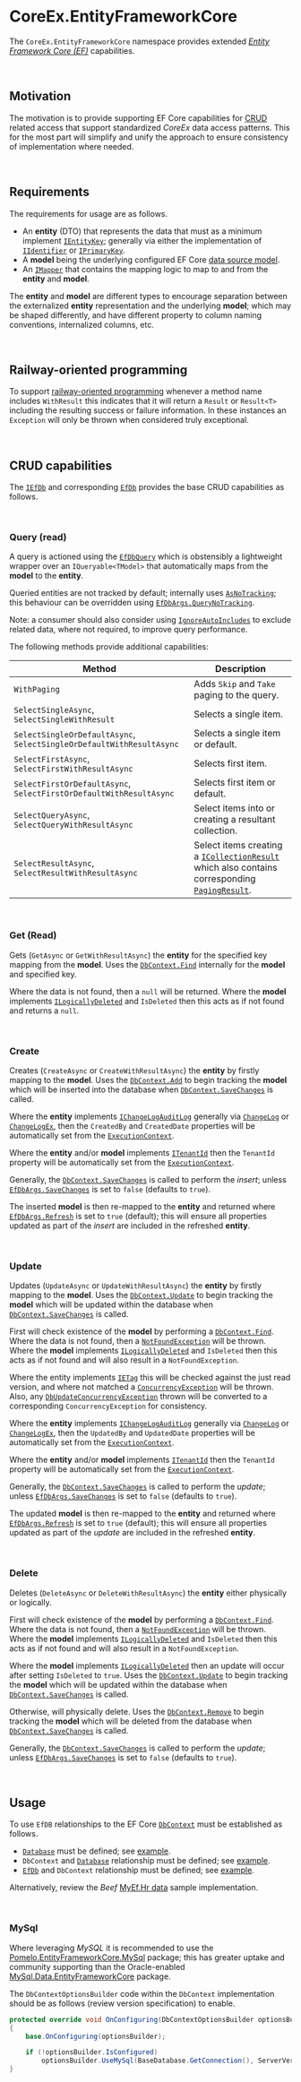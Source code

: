 ﻿# CoreEx.EntityFrameworkCore

The `CoreEx.EntityFrameworkCore` namespace provides extended [_Entity Framework Core (EF)_](https://learn.microsoft.com/en-us/ef/core/) capabilities. 

<br/>

## Motivation

The motivation is to provide supporting EF Core capabilities for [CRUD](https://en.wikipedia.org/wiki/Create,_read,_update_and_delete) related access that support standardized _CoreEx_ data access patterns. This for the most part will simplify and unify the approach to ensure consistency of implementation where needed.

<br/>

## Requirements

The requirements for usage are as follows.
- An **entity** (DTO) that represents the data that must as a minimum implement [`IEntityKey`](../CoreEx/Entities/IEntityKey.cs); generally via either the implementation of [`IIdentifier`](../CoreEx/Entities/IIdentifierT.cs) or [`IPrimaryKey`](../CoreEx/Entities/IPrimaryKey.cs).
- A **model** being the underlying configured EF Core [data source model](https://learn.microsoft.com/en-us/ef/core/modeling/).
- An [`IMapper`](../CoreEx/Mapping/IMapper.cs) that contains the mapping logic to map to and from the **entity** and **model**.

The **entity** and **model** are different types to encourage separation between the externalized **entity** representation and the underlying **model**; which may be shaped differently, and have different property to column naming conventions, internalized columns, etc.

<br/>

## Railway-oriented programming

To support [railway-oriented programming](../CoreEx/Results/README.md) whenever a method name includes `WithResult` this indicates that it will return a `Result` or `Result<T>` including the resulting success or failure information. In these instances an `Exception` will only be thrown when considered truly exceptional.

<br/>

## CRUD capabilities

The [`IEfDb`](./IEfDb.cs) and corresponding [`EfDb`](./EfDb.cs) provides the base CRUD capabilities as follows.

<br/>

### Query (read)

A query is actioned using the [`EfDbQuery`](./EfDbQuery.cs) which is obstensibly a lightweight wrapper over an `IQueryable<TModel>` that automatically maps from the **model** to the **entity**.

Queried entities are not tracked by default; internally uses [`AsNoTracking`](https://learn.microsoft.com/en-us/dotnet/api/microsoft.entityframeworkcore.entityframeworkqueryableextensions.asnotracking); this behaviour can be overridden using [`EfDbArgs.QueryNoTracking`](./EfDbArgs.cs).

Note: a consumer should also consider using [`IgnoreAutoIncludes`](https://learn.microsoft.com/en-us/dotnet/api/microsoft.entityframeworkcore.entityframeworkqueryableextensions.ignoreautoincludes) to exclude related data, where not required, to improve query performance.

The following methods provide additional capabilities:

Method | Description
-|-
`WithPaging` | Adds `Skip` and `Take` paging to the query.
`SelectSingleAsync`, `SelectSingleWithResult` | Selects a single item.
`SelectSingleOrDefaultAsync`, `SelectSingleOrDefaultWithResultAsync` | Selects a single item or default.
`SelectFirstAsync`, `SelectFirstWithResultAsync` | Selects first item.
`SelectFirstOrDefaultAsync`, `SelectFirstOrDefaultWithResultAsync` | Selects first item or default.
`SelectQueryAsync`, `SelectQueryWithResultAsync` | Select items into or creating a resultant collection.
`SelectResultAsync`, `SelectResultWithResultAsync` | Select items creating a [`ICollectionResult`](../CoreEx/Entities/ICollectionResultT2.cs) which also contains corresponding [`PagingResult`](../CoreEx/Entities/PagingResult.cs).

<br/>

### Get (Read)

Gets (`GetAsync` or `GetWithResultAsync`) the **entity** for the specified key mapping from the **model**. Uses the [`DbContext.Find`](https://learn.microsoft.com/en-us/dotnet/api/microsoft.entityframeworkcore.dbcontext.find) internally for the **model** and specified key.

Where the data is not found, then a `null` will be returned. Where the **model** implements [`ILogicallyDeleted`](../CoreEx/Entities/ILogicallyDeleted.cs) and `IsDeleted` then this acts as if not found and returns a `null`.

<br/>

### Create

Creates (`CreateAsync` or `CreateWithResultAsync`) the **entity** by firstly mapping to the **model**. Uses the [`DbContext.Add`](https://learn.microsoft.com/en-us/dotnet/api/microsoft.entityframeworkcore.dbcontext.add) to begin tracking the **model** which will be inserted into the database when [`DbContext.SaveChanges`](https://learn.microsoft.com/en-us/dotnet/api/microsoft.entityframeworkcore.dbcontext.savechanges) is called.

Where the **entity** implements [`IChangeLogAuditLog`](../CoreEx/Entities/IChangeLogAuditLog.cs) generally via [`ChangeLog`](../CoreEx/Entities/IChangeLog.cs) or [`ChangeLogEx`](../CoreEx/Entities/Extended/IChangeLogEx.cs), then the `CreatedBy` and `CreatedDate` properties will be automatically set from the [`ExecutionContext`](../CoreEx/ExecutionContext.cs).

Where the **entity** and/or **model** implements [`ITenantId`](../CoreEx/Entities/ITenantId.cs) then the `TenantId` property will be automatically set from the [`ExecutionContext`](../CoreEx/ExecutionContext.cs).

Generally, the [`DbContext.SaveChanges`](https://learn.microsoft.com/en-us/dotnet/api/microsoft.entityframeworkcore.dbcontext.savechanges) is called to perform the _insert_; unless [`EfDbArgs.SaveChanges`](./EfDbArgs.cs) is set to `false` (defaults to `true`).

The inserted **model** is then re-mapped to the **entity** and returned where [`EfDbArgs.Refresh`](./EfDbArgs.cs) is set to `true` (default); this will ensure all properties updated as part of the _insert_ are included in the refreshed **entity**.

<br/>

### Update

Updates (`UpdateAsync` or `UpdateWithResultAsync`) the **entity** by firstly mapping to the **model**. Uses the [`DbContext.Update`](https://learn.microsoft.com/en-us/dotnet/api/microsoft.entityframeworkcore.dbcontext.add) to begin tracking the **model** which will be updated within the database when [`DbContext.SaveChanges`](https://learn.microsoft.com/en-us/dotnet/api/microsoft.entityframeworkcore.dbcontext.savechanges) is called.

First will check existence of the **model** by performing a [`DbContext.Find`](https://learn.microsoft.com/en-us/dotnet/api/microsoft.entityframeworkcore.dbcontext.find). Where the data is not found, then a [`NotFoundException`](../CoreEx/NotFoundException.cs) will be thrown. Where the **model** implements [`ILogicallyDeleted`](../CoreEx/Entities/ILogicallyDeleted.cs) and `IsDeleted` then this acts as if not found and will also result in a `NotFoundException`.

Where the entity implements [`IETag`](../CoreEx/Entities/IETag.cs) this will be checked against the just read version, and where not matched a  [`ConcurrencyException`](../CoreEx/ConcurrencyException.cs) will be thrown. Also, any [`DbUpdateConcurrencyException`](https://learn.microsoft.com/en-us/dotnet/api/microsoft.entityframeworkcore.dbupdateconcurrencyexception) thrown will be converted to a corresponding `ConcurrencyException` for consistency.

Where the **entity** implements [`IChangeLogAuditLog`](../CoreEx/Entities/IChangeLogAuditLog.cs) generally via [`ChangeLog`](../CoreEx/Entities/IChangeLog.cs) or [`ChangeLogEx`](../CoreEx/Entities/Extended/IChangeLogEx.cs), then the `UpdatedBy` and `UpdatedDate` properties will be automatically set from the [`ExecutionContext`](../CoreEx/ExecutionContext.cs).

Where the **entity** and/or **model** implements [`ITenantId`](../CoreEx/Entities/ITenantId.cs) then the `TenantId` property will be automatically set from the [`ExecutionContext`](../CoreEx/ExecutionContext.cs).

Generally, the [`DbContext.SaveChanges`](https://learn.microsoft.com/en-us/dotnet/api/microsoft.entityframeworkcore.dbcontext.savechanges) is called to perform the _update_; unless [`EfDbArgs.SaveChanges`](./EfDbArgs.cs) is set to `false` (defaults to `true`).

The updated **model** is then re-mapped to the **entity** and returned where [`EfDbArgs.Refresh`](./EfDbArgs.cs) is set to `true` (default); this will ensure all properties updated as part of the _update_ are included in the refreshed **entity**.

<br/>

### Delete

Deletes (`DeleteAsync` or `DeleteWithResultAsync`) the **entity** either physically or logically.

First will check existence of the **model** by performing a [`DbContext.Find`](https://learn.microsoft.com/en-us/dotnet/api/microsoft.entityframeworkcore.dbcontext.find). Where the data is not found, then a [`NotFoundException`](../CoreEx/NotFoundException.cs) will be thrown. Where the **model** implements [`ILogicallyDeleted`](../CoreEx/Entities/ILogicallyDeleted.cs) and `IsDeleted` then this acts as if not found and will also result in a `NotFoundException`.

Where the **model** implements [`ILogicallyDeleted`](../CoreEx/Entities/ILogicallyDeleted.cs) then an update will occur after setting `IsDeleted` to `true`. Uses the [`DbContext.Update`](https://learn.microsoft.com/en-us/dotnet/api/microsoft.entityframeworkcore.dbcontext.add) to begin tracking the **model** which will be updated within the database when [`DbContext.SaveChanges`](https://learn.microsoft.com/en-us/dotnet/api/microsoft.entityframeworkcore.dbcontext.savechanges) is called.

Otherwise, will physically delete. Uses the [`DbContext.Remove`](https://learn.microsoft.com/en-us/dotnet/api/microsoft.entityframeworkcore.dbcontext.remove) to begin tracking the **model** which will be deleted from the database when [`DbContext.SaveChanges`](https://learn.microsoft.com/en-us/dotnet/api/microsoft.entityframeworkcore.dbcontext.savechanges) is called.

Generally, the [`DbContext.SaveChanges`](https://learn.microsoft.com/en-us/dotnet/api/microsoft.entityframeworkcore.dbcontext.savechanges) is called to perform the _update_; unless [`EfDbArgs.SaveChanges`](./EfDbArgs.cs) is set to `false` (defaults to `true`).

<br/>

## Usage

To use `EfDB` relationships to the EF Core [`DbContext`](https://learn.microsoft.com/en-us/dotnet/api/microsoft.entityframeworkcore.dbcontext) must be established as follows.

- [`Database`](../CoreEx.Database/Database.cs) must be defined; see [example](../../samples/My.Hr/My.Hr.Business/Data/HrDb.cs).
- `DbContext` and [`Database`](../CoreEx.Database/Database.cs) relationship must be defined; see [example](../../samples/My.Hr/My.Hr.Business/Data/HrDbContext.cs).
- [`EfDb`](./EfDb.cs) and `DbContext` relationship must be defined; see [example](../../samples/My.Hr/My.Hr.Business/Data/HrEfDb.cs).

Alternatively, review the _Beef_ [MyEf.Hr data](https://github.com/Avanade/Beef/tree/master/samples/MyEf.Hr/MyEf.Hr.Business/Data) sample implementation.

<br/>

### MySql

Where leveraging _MySQL_ it is recommended to use the [Pomelo.EntityFrameworkCore.MySql](https://www.nuget.org/packages/Pomelo.EntityFrameworkCore.MySql) package; this has greater uptake and community supporting than the Oracle-enabled [MySql.Data.EntityFrameworkCore](https://www.nuget.org/packages/MySql.Data.EntityFrameworkCore) package.

The `DbContextOptionsBuilder` code within the `DbContext` implementation should be as follows (review version specification) to enable.

```csharp
protected override void OnConfiguring(DbContextOptionsBuilder optionsBuilder)
{
    base.OnConfiguring(optionsBuilder);

    if (!optionsBuilder.IsConfigured)
        optionsBuilder.UseMySql(BaseDatabase.GetConnection(), ServerVersion.Create(new Version(8, 0, 33), Pomelo.EntityFrameworkCore.MySql.Infrastructure.ServerType.MySql));
}
```